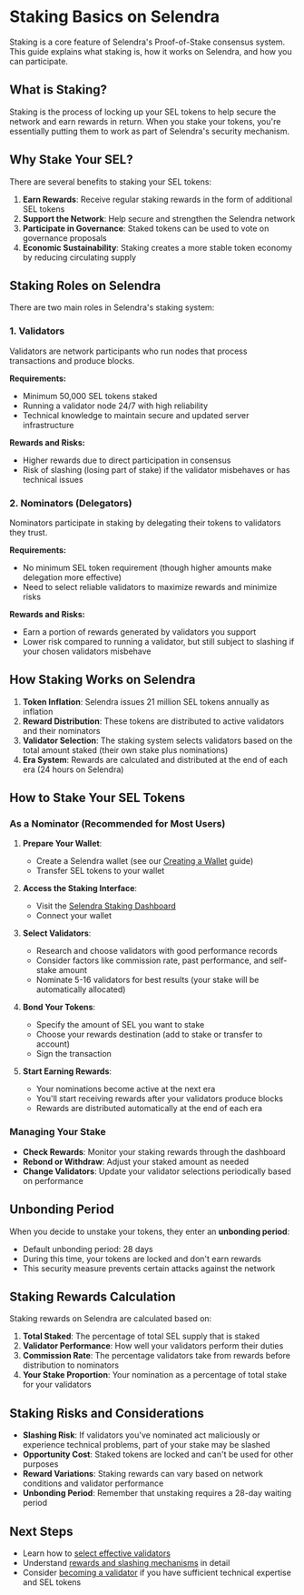 # Staking Basics on Selendra

Staking is a core feature of Selendra's Proof-of-Stake consensus system. This guide explains what staking is, how it works on Selendra, and how you can participate.

## What is Staking?

Staking is the process of locking up your SEL tokens to help secure the network and earn rewards in return. When you stake your tokens, you're essentially putting them to work as part of Selendra's security mechanism.

## Why Stake Your SEL?

There are several benefits to staking your SEL tokens:

1. **Earn Rewards**: Receive regular staking rewards in the form of additional SEL tokens
2. **Support the Network**: Help secure and strengthen the Selendra network
3. **Participate in Governance**: Staked tokens can be used to vote on governance proposals
4. **Economic Sustainability**: Staking creates a more stable token economy by reducing circulating supply

## Staking Roles on Selendra

There are two main roles in Selendra's staking system:

### 1. Validators

Validators are network participants who run nodes that process transactions and produce blocks.

**Requirements:**
- Minimum 50,000 SEL tokens staked
- Running a validator node 24/7 with high reliability
- Technical knowledge to maintain secure and updated server infrastructure

**Rewards and Risks:**
- Higher rewards due to direct participation in consensus
- Risk of slashing (losing part of stake) if the validator misbehaves or has technical issues

### 2. Nominators (Delegators)

Nominators participate in staking by delegating their tokens to validators they trust.

**Requirements:**
- No minimum SEL token requirement (though higher amounts make delegation more effective)
- Need to select reliable validators to maximize rewards and minimize risks

**Rewards and Risks:**
- Earn a portion of rewards generated by validators you support
- Lower risk compared to running a validator, but still subject to slashing if your chosen validators misbehave

## How Staking Works on Selendra

1. **Token Inflation**: Selendra issues 21 million SEL tokens annually as inflation
2. **Reward Distribution**: These tokens are distributed to active validators and their nominators
3. **Validator Selection**: The staking system selects validators based on the total amount staked (their own stake plus nominations)
4. **Era System**: Rewards are calculated and distributed at the end of each era (24 hours on Selendra)

## How to Stake Your SEL Tokens

### As a Nominator (Recommended for Most Users)

1. **Prepare Your Wallet**:
   - Create a Selendra wallet (see our [Creating a Wallet](./creating-wallet.md) guide)
   - Transfer SEL tokens to your wallet

2. **Access the Staking Interface**:
   - Visit the [Selendra Staking Dashboard](https://wallet.selendra.org/staking)
   - Connect your wallet

3. **Select Validators**:
   - Research and choose validators with good performance records
   - Consider factors like commission rate, past performance, and self-stake amount
   - Nominate 5-16 validators for best results (your stake will be automatically allocated)

4. **Bond Your Tokens**:
   - Specify the amount of SEL you want to stake
   - Choose your rewards destination (add to stake or transfer to account)
   - Sign the transaction

5. **Start Earning Rewards**:
   - Your nominations become active at the next era
   - You'll start receiving rewards after your validators produce blocks
   - Rewards are distributed automatically at the end of each era

### Managing Your Stake

- **Check Rewards**: Monitor your staking rewards through the dashboard
- **Rebond or Withdraw**: Adjust your staked amount as needed
- **Change Validators**: Update your validator selections periodically based on performance

## Unbonding Period

When you decide to unstake your tokens, they enter an **unbonding period**:

- Default unbonding period: 28 days
- During this time, your tokens are locked and don't earn rewards
- This security measure prevents certain attacks against the network

## Staking Rewards Calculation

Staking rewards on Selendra are calculated based on:

1. **Total Staked**: The percentage of total SEL supply that is staked
2. **Validator Performance**: How well your validators perform their duties
3. **Commission Rate**: The percentage validators take from rewards before distribution to nominators
4. **Your Stake Proportion**: Your nomination as a percentage of total stake for your validators

## Staking Risks and Considerations

- **Slashing Risk**: If validators you've nominated act maliciously or experience technical problems, part of your stake may be slashed
- **Opportunity Cost**: Staked tokens are locked and can't be used for other purposes
- **Reward Variations**: Staking rewards can vary based on network conditions and validator performance
- **Unbonding Period**: Remember that unstaking requires a 28-day waiting period

## Next Steps

- Learn how to [select effective validators](./selecting-validators.md)
- Understand [rewards and slashing mechanisms](./rewards-slashing.md) in detail
- Consider [becoming a validator](./becoming-validator.md) if you have sufficient technical expertise and SEL tokens 